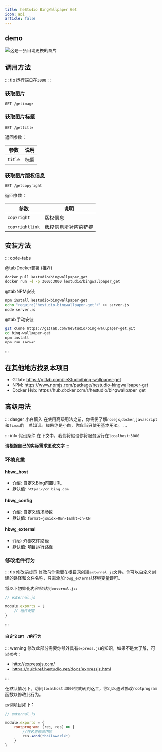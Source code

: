 ```yaml
---
title: heStudio BingWallpaper Get
icon: api
article: false
---
```


## demo
![这是一张自动更换的图片](https://api.hestudio.net/bgimage)

## 调用方法

::: tip
运行端口在`3000`
:::

### 获取图片
```
GET /getimage
```

### 获取图片标题
```
GET /gettitle
```

返回参数：

| 参数 | 说明 |
|---|---|
| `title` | 标题 |

### 获取图片版权信息
```
GET /getcopyright
```

返回参数：

| 参数 | 说明 |
|---|---|
| `copyright` | 版权信息 |
| `copyrightlink` | 版权信息所对应的链接 |

## 安装方法

::: code-tabs

@tab Docker部署 (推荐)
```sh
docker pull hestudio/bingwallpaper_get
docker run -d -p 3000:3000 hestudio/bingwallpaper_get
```


@tab NPM安装
```sh
npm install hestudio-bingwallpaper-get
echo "require('hestudio-bingwallpaper-get')" >> server.js
node server.js
```

@tab 手动安装
```sh
git clone https://gitlab.com/heStudio/bing-wallpaper-get.git
cd bing-wallpaper-get
npm install
npm run server
```

:::

## 在其他地方找到本项目

- Gitlab: https://gitlab.com/heStudio/bing-wallpaper-get
- NPM: https://www.npmjs.com/package/hestudio-bingwallpaper-get
- Docker Hub: https://hub.docker.com/r/hestudio/bingwallpaper_get

## 高级用法

::: danger 小白慎入
在使用高级用法之前，你需要了解`nodejs`,`docker`,`javascript`和`linux`的一些知识。如果你是小白，你应当只使用基本用法。
:::

::: info 假设条件
在下文中，我们将假设你将服务运行在`localhost:3000`

**请根据自己的实际需求更改文字**
:::

### 环境变量

#### hbwg_host
- 介绍: 自定义Bing前置URL
- 默认值: `https://cn.bing.com`

#### hbwg_config
- 介绍: 自定义请求参数
- 默认值: `format=js&idx=0&n=1&mkt=zh-CN`

#### hbwg_external
- 介绍: 外部文件路径
- 默认值: 项目运行路径

### 修改组件行为
::: tip 修改前提示
修改前你需要在根目录创建`external.js`文件。你可以自定义创建的路径和文件名称，只需添加`hbwg_external`环境变量即可。

将以下初始化内容粘贴到`external.js`:

```javascript
// external.js

module.exports = {
    // 组件配置
}
```
:::

#### 自定义`GET /`的行为

::: warning
修改此部分需要你额外具有`express.js`的知识。如果不是太了解，可以参考：

- http://expressjs.com/
- https://quickref.hestudio.net/docs/expressjs.html

:::

在默认情况下，访问`localhost:3000`会跳转到这里，你可以通过修改`rootprogram`函数以修改此行为。

示例项目如下：

```javascript {4-7}
// external.js

module.exports = {
    rootprogram: (req, res) => {
        //在这里修改内容
        res.send("helloworld")
    }
}
```


<Share colorful />
